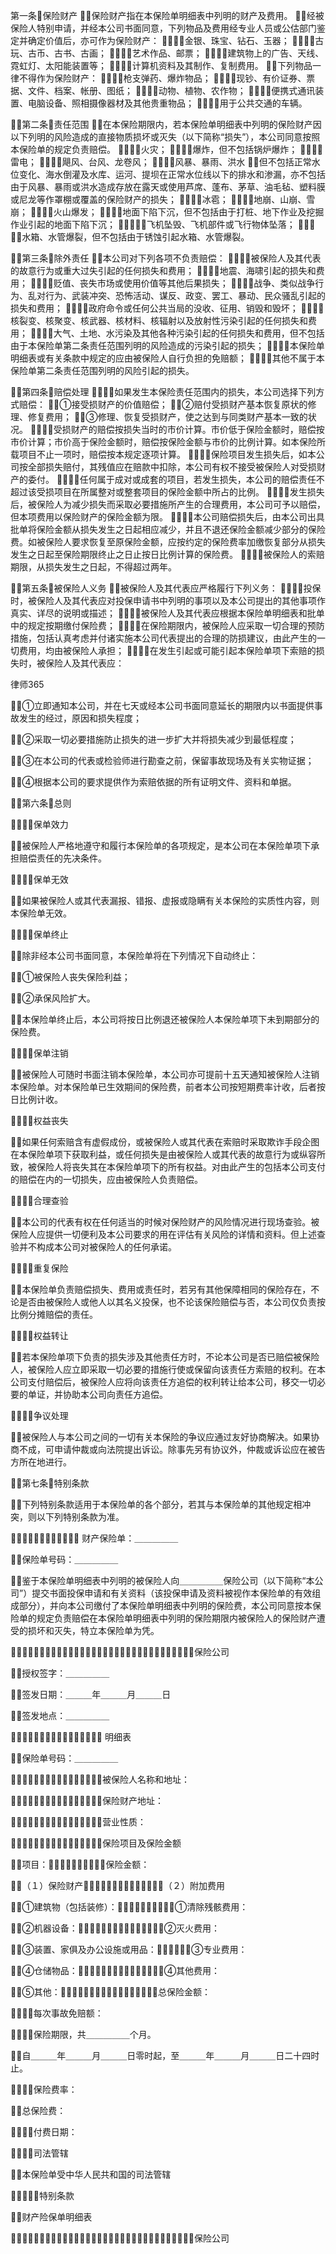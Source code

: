 
 第一条保险财产 
 保险财产指在本保险单明细表中列明的财产及费用。 
 经被保险人特别申请，并经本公司书面同意，下列物品及费用经专业人员或公估部门鉴定并确定价值后，亦可作为保险财产： 
 １．金银、珠宝、钻石、玉器； 
 ２．古玩、古币、古书、古画； 
 ３．艺术作品、邮票； 
 ４．建筑物上的广告、天线、霓虹灯、太阳能装置等； 
 ５．计算机资料及其制作、复制费用。 
 下列物品一律不得作为保险财产： 
 １．枪支弹药、爆炸物品； 
 ２．现钞、有价证券、票据、文件、档案、帐册、图纸； 
 ３．动物、植物、农作物； 
 ４．便携式通讯装置、电脑设备、照相摄像器材及其他贵重物品； 
 ５．用于公共交通的车辆。 
 
 
 第二条责任范围 
 在本保险期限内，若本保险单明细表中列明的保险财产因以下列明的风险造成的直接物质损坏或灭失（以下简称“损失”），本公司同意按照本保险单的规定负责赔偿。 
 １．火灾； 
 ２．爆炸，但不包括锅炉爆炸； 
 ３．雷电； 
 ４．飓风、台风、龙卷风； 
 ５．风暴、暴雨、洪水 
 但不包括正常水位变化、海水倒灌及水库、运河、提坝在正常水位线以下的排水和渗漏，亦不包括由于风暴、暴雨或洪水造成存放在露天或使用芦席、蓬布、茅草、油毛毡、塑料膜或尼龙等作罩棚或覆盖的保险财产的损失； 
 ６．冰雹； 
 ７．地崩、山崩、雪崩； 
 ８．火山爆发； 
 ９．地面下陷下沉，但不包括由于打桩、地下作业及挖掘作业引起的地面下陷下沉； 
 １０．飞机坠毁、飞机部件或飞行物体坠落； 
 １１．水箱、水管爆裂，但不包括由于锈蚀引起水箱、水管爆裂。 
 
 
 第三条除外责任 
 本公司对下列各项不负责赔偿： 
 １．被保险人及其代表的故意行为或重大过失引起的任何损失和费用； 
 ２．地震、海啸引起的损失和费用； 
 ３．贬值、丧失市场或使用价值等其他后果损失； 
 ４．战争、类似战争行为、乱对行为、武装冲突、恐怖活动、谋反、政变、罢工、暴动、民众骚乱引起的损失和费用； 
 ５．政府命令或任何公共当局的没收、征用、销毁和毁坏； 
 ６．核裂变、核聚变、核武器、核材料、核辐射以及放射性污染引起的任何损失和费用； 
 ７．大气、土地、水污染及其他各种污染引起的任何损失和费用，但不包括由于本保险单第二条责任范围列明的风险造成的污染引起的损失； 
 ８．本保险单明细表或有关条款中规定的应由被保险人自行负担的免赔额； 
 ９．其他不属于本保险单第二条责任范围列明的风险引起的损失。 
 
 
 第四条赔偿处理 
 １．如果发生本保险责任范围内的损失，本公司选择下列方式赔偿： 
 ①接受损财产的价值赔偿； 
 ②赔付受损财产基本恢复原状的修理、修复费用； 
 ③修理、恢复受损财产，使之达到与同类财产基本一致的状况。 
 ２．受损财产的赔偿按损失当时的市价计算。市价低于保险金额时，赔偿按市价计算；市价高于保险金额时，赔偿按保险金额与市价的比例计算。如本保险所载项目不止一项时，赔偿按本规定逐项计算。 
 ３．保险项目发生损失后，如本公司按全部损失赔付，其残值应在赔款中扣除，本公司有权不接受被保险人对受损财产的委付。 
 ４．任何属于成对或成套的项目，若发生损失，本公司的赔偿责任不超过该受损项目在所属整对或整套项目的保险金额中所占的比例。 
 ５．发生损失后，被保险人为减少损失而采取必要措施所产生的合理费用，本公司可予以赔偿，但本项费用以保险财产的保险金额为限。 
 ６．本公司赔偿损失后，由本公司出具批单将保险金额从损失发生之日起相应减少，并且不退还保险金额减少部分的保险费。如被保险人要求恢复至原保险金额，应按约定的保险费率加缴恢复部分从损失发生之日起至保险期限终止之日止按日比例计算的保险费。 
 ７．被保险人的索赔期限，从损失发生之日起，不得超过两年。 
 
 
 第五条被保险人义务 
 被保险人及其代表应严格履行下列义务： 
 １．投保时，被保险人及其代表应对投保申请书中列明的事项以及本公司提出的其他事项作真实、详尽的说明或描述； 
 ２．被保险人及其代表应根据本保险单明细表和批单中的规定按期缴付保险费； 
 ３．在保险期限内，被保险人应采取一切合理的预防措施，包括认真考虑并付诸实施本公司代表提出的合理的防损建议，由此产生的一切费用，均由被保险人承担； 
 ４．在发生引起或可能引起本保险单项下索赔的损失时，被保险人及其代表应： 




 
律师365






 ①立即通知本公司，并在七天或经本公司书面同意延长的期限内以书面提供事故发生的经过，原因和损失程度； 

 ②采取一切必要措施防止损失的进一步扩大并将损失减少到最低程度； 

 ③在本公司的代表或检验师进行勘查之前，保留事故现场及有关实物证据； 

 ④根据本公司的要求提供作为索赔依据的所有证明文件、资料和单据。 

 

 

 第六条总则 

 １．保单效力 

 被保险人严格地遵守和履行本保险单的各项规定，是本公司在本保险单项下承担赔偿责任的先决条件。 

 ２．保单无效 

 如果被保险人或其代表漏报、错报、虚报或隐瞒有关本保险的实质性内容，则本保险单无效。 

 ３．保单终止 

 除非经本公司书面同意，本保险单将在下列情况下自动终止： 

 ①被保险人丧失保险利益； 

 ②承保风险扩大。 

 本保险单终止后，本公司将按日比例退还被保险人本保险单项下未到期部分的保险费。 

 ４．保单注销 

 被保险人可随时书面注销本保险单，本公司亦可提前十五天通知被保险人注销本保险单。对本保险单已生效期间的保险费，前者本公司按短期费率计收，后者按日比例计收。 

 ５．权益丧失 

 如果任何索赔含有虚假成份，或被保险人或其代表在索赔时采取欺诈手段企图在本保险单项下获取利益，或任何损失是由被保险人或其代表的故意行为或纵容所致，被保险人将丧失其在本保险单项下的所有权益。对由此产生的包括本公司支付的赔偿在内的一切损失，应由被保险人负责赔偿。 

 ６．合理查验 

 本公司的代表有权在任何适当的时候对保险财产的风险情况进行现场查验。被保险人应提供一切便利及本公司要求的用在评估有关风险的详情和资料。但上述查验并不构成本公司对被保险人的任何承诺。 

 ７．重复保险 

 本保险单负责赔偿损失、费用或责任时，若另有其他保障相同的保险存在，不论是否由被保险人或他人以其名义投保，也不论该保险赔偿与否，本公司仅负责按比例分摊赔偿的责任。 

 ８．权益转让 

 若本保险单项下负责的损失涉及其他责任方时，不论本公司是否已赔偿被保险人，被保险人应立即采取一切必要的措施行使或保留向该责任方索赔的权利。在本公司支付赔偿后，被保险人应将向该责任方追偿的权利转让给本公司，移交一切必要的单证，并协助本公司向责任方追偿。 

 ９．争议处理 

 被保险人与本公司之间的一切有关本保险的争议应通过友好协商解决。如果协商不成，可申请仲裁或向法院提出诉讼。除事先另有协议外，仲裁或诉讼应在被告方所在地进行。 

 

 

 第七条特别条款 

 下列特别条款适用于本保险单的各个部分，若其与本保险单的其他规定相冲突，则以下列特别条款为准。 

  财产保险单：＿＿＿＿＿ 

 保险单号码：＿＿＿＿＿ 

 鉴于本保险单明细表中列明的被保险人向＿＿＿＿＿保险公司（以下简称“本公司”）提交书面投保申请和有关资料（该投保申请及资料被视作本保险单的有效组成部分），并向本公司缴付了本保险单明细表中列明的保险费，本公司同意按本保险单的规定负责赔偿在本保险单明细表中列明的保险期限内被保险人的保险财产遭受的损坏和灭失，特立本保险单为凭。 

 ＿＿＿＿＿：保险公司 

 授权签字：＿＿＿＿＿ 

 签发日期：＿＿＿年＿＿＿月＿＿＿日 

 签发地点：＿＿＿＿＿ 

 

  明细表 

 保险单号码：＿＿＿＿＿ 

 １．被保险人名称和地址： 

 ２．保险财产地址： 

 ３．营业性质： 

 ４．保险项目及保险金额 

 项目：保险金额： 

 （１）保险财产（２）附加费用 

 ①建筑物（包括装修）：①清除残骸费用： 

 ②机器设备：②灭火费用： 

 ③装置、家俱及办公设施或用品：③专业费用： 

 ④仓储物品：④其他费用： 

 ⑤其他：总保险金额： 

 ５．每次事故免赔额： 

 ６．保险期限，共＿＿＿＿＿个月。 

 自＿＿＿年＿＿＿月＿＿＿日零时起，至＿＿＿年＿＿＿月＿＿＿日二十四时止。 

 ７．保险费率： 

 总保险费： 

 ８．付费日期： 

 ９．司法管辖 

 本保险单受中华人民共和国的司法管辖 

 １０．特别条款 

 财产险保单明细表 

 ＿＿＿＿＿保险公司 

 


 

 
 
 
 
 
  


  
 

  


  


  
 
 
 
 

